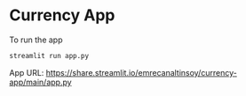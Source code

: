 # Currency App

To run the app
```bash
streamlit run app.py  
```

App URL: https://share.streamlit.io/emrecanaltinsoy/currency-app/main/app.py